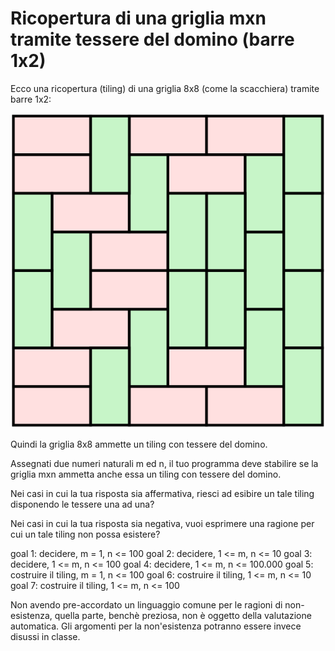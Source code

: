 # Ricopertura di una griglia mxn tramite tessere del domino (barre 1x2)

Ecco una ricopertura (tiling) di una griglia 8x8 (come la scacchiera) tramite barre 1x2:

<!--- ![](https://upload.wikimedia.org/wikipedia/commons/a/a4/Pavage_domino.svg) -->
![esempio di tiling](figs/Pavage_domino.svg)

Quindi la griglia 8x8 ammette un tiling con tessere del domino.

Assegnati due numeri naturali m ed n, il tuo programma deve stabilire se la griglia mxn ammetta anche essa un tiling con tessere del domino.

Nei casi in cui la tua risposta sia affermativa, riesci ad esibire un tale tiling disponendo le tessere una ad una?

Nei casi in cui la tua risposta sia negativa, vuoi esprimere una ragione per cui un tale tiling non possa esistere?


goal 1: decidere, m = 1, n <= 100
goal 2: decidere, 1 <= m, n <= 10
goal 3: decidere, 1 <= m, n <= 100
goal 4: decidere, 1 <= m, n <= 100.000
goal 5: costruire il tiling, m = 1, n <= 100
goal 6: costruire il tiling, 1 <= m, n <= 10
goal 7: costruire il tiling,  1 <= m, n <= 100

Non avendo pre-accordato un linguaggio comune per le ragioni di non-esistenza, quella parte, benchè preziosa, non è oggetto della valutazione automatica. Gli argomenti per la non'esistenza potranno essere invece disussi in classe.
